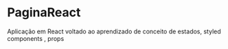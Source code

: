 # PaginaReact
Aplicação em React voltado ao aprendizado de conceito de estados, styled components , props
